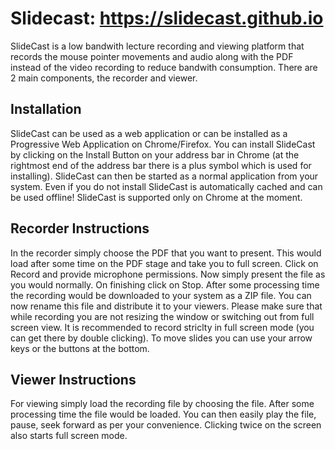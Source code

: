 # Slidecast: https://slidecast.github.io
SlideCast is a low bandwith lecture recording and viewing platform that records the mouse pointer movements and audio along with the PDF instead of the video recording to reduce bandwith consumption.
There are 2 main components, the recorder and viewer.

## Installation
SlideCast can be used as a web application or can be installed as a Progressive Web Application on Chrome/Firefox. You can install SlideCast by clicking on the Install Button on your address bar in Chrome (at the rightmost end of the address bar there is a plus symbol which is used for installing). SlideCast can then be started as a normal application from your system. Even if you do not install SlideCast is automatically cached and can be used offline!
SlideCast is supported only on Chrome at the moment.

## Recorder Instructions
In the recorder simply choose the PDF that you want to present. This would load after some time on the PDF stage and take you to full screen. Click on Record and provide microphone permissions. Now simply present the file as you would normally. On finishing click on Stop. After some processing time the recording would be downloaded to your system as a ZIP file.
You can now rename this file and distribute it to your viewers. Please make sure that while recording you are not resizing the window or switching out from full screen view. It is recommended to record striclty in full screen mode (you can get there by double clicking). To move slides you can use your arrow keys or the buttons at the bottom.

## Viewer Instructions
For viewing simply load the recording file by choosing the file. After some processing time the file would be loaded. You can then easily play the file, pause, seek forward as per your convenience. Clicking twice on the screen also starts full screen mode.

